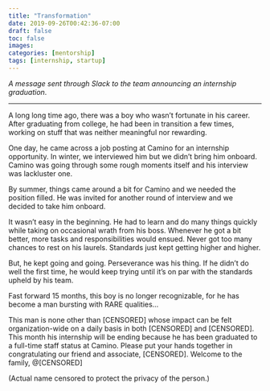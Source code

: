 ```yaml
---
title: "Transformation"
date: 2019-09-26T00:42:36-07:00
draft: false
toc: false
images:
categories: [mentorship]
tags: [internship, startup]
---
```


_A message sent through Slack to the team announcing an internship graduation_.

---
A long long time ago, there was a boy who wasn’t fortunate in his career. After graduating from college, he had been in transition a few times, working on stuff that was neither meaningful nor rewarding.

One day, he came across a job posting at Camino for an internship opportunity. In winter, we interviewed him but we didn’t bring him onboard. Camino was going through some rough moments itself and his interview was lackluster one.

By summer, things came around a bit for Camino and we needed the position filled. He was invited for another round of interview and we decided to take him onboard.

It wasn’t easy in the beginning. He had to learn and do many things quickly while taking on occasional wrath from his boss. Whenever he got a bit better, more tasks and responsibilities would ensued. Never got too many chances to rest on his laurels. Standards just kept getting higher and higher.

But, he kept going and going. Perseverance was his thing. If he didn’t do well the first time, he would keep trying until it’s on par with the standards upheld by his team.

Fast forward 15 months, this boy is no longer recognizable, for he has become a man bursting with RARE qualities…

This man is none other than [CENSORED] whose impact can be felt organization-wide on a daily basis in both [CENSORED] and [CENSORED]. This month his internship will be ending because he has been graduated to a full-time staff status at Camino. Please put your hands together in congratulating our friend and associate, [CENSORED].
Welcome to the family, @[CENSORED]

(Actual name censored to protect the privacy of the person.)
